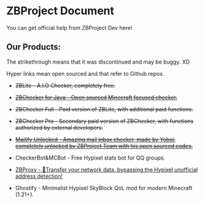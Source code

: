 ﻿﻿﻿

# ZBProject Document

You can get official help from ZBProject Dev here!

## Our Products:

The strikethrough means that it was discontinued and may be buggy. XD

Hyper links mean open sourced and that refer to Github repos.

- ~~ZBLite - A.I.O Checker, completely free.~~

- [~~ZBChecker for Java - Open sourced Minecraft focused checker.~~](https://github.com/layou233/ZBChecker)

- ~~ZBChecker Full - Paid version of ZBLite, with additional paid functions.~~

- ~~ZBChecker Pro - Secondary paid version of ZBChecker, with functions authorized by external developers.~~

- ~~[Mailify Unlocked - Amazing mail inbox checker, made by Yoboi, completely unlocked by ZBProject Team with his open sourced codes.](https://github.com/layou233/Mailify-Unlocked)~~

- CheckerBot&MCBot - Free Hypixel stats bot for QQ groups.

- [ZBProxy - 🚀Transfer your network data, bypassing the Hypixel unofficial address detection!](https://github.com/layou233/ZBProxy) 

- Ghostify - Minimalist Hypixel SkyBlock QoL mod for modern Minecraft (1.21+).
